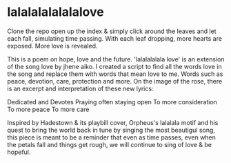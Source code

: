 # lalalalalalalalove

Clone the repo open up the index & simply click around the leaves and let each fall, simulating time passing.
With each leaf dropping, more hearts are exposed. More love is revealed. 

This is a poem on hope, love and the future. 'lalalalalala love' is an extension of the song love by jhene aiko. I created a script to find all the words love in the song and replace them with words that mean love to me. Words such as peace, devotion, care, protection and more. On the image of the rose, there is an excerpt and interpretation of these new lyrics:

  Dedicated and Devotes
  Praying often staying open
  To more consideration
  To more peace
  To more care
  
Inspired by Hadestown & its playbill cover, Orpheus's lalalala motif and his quest to bring the world back in tune by singing the most beautigul song, this piece is meant to be a reminder that even as time passes, even when the petals fall and things get rough, we will continue to sing of love & be hopeful. 

